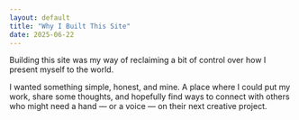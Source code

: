 ```yaml
---
layout: default
title: "Why I Built This Site"
date: 2025-06-22
---
```


Building this site was my way of reclaiming a bit of control over how I present myself to the world.

I wanted something simple, honest, and mine. A place where I could put my work, share some thoughts, and hopefully find ways to connect with others who might need a hand — or a voice — on their next creative project.
